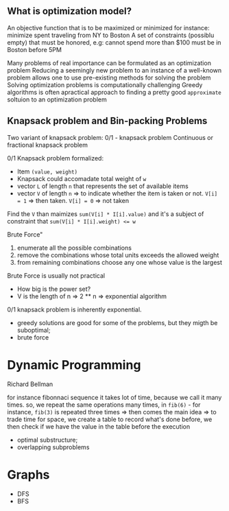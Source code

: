 ## What is optimization model?

An objective function that is to be maximized or minimized
    for instance: minimize spent traveling from NY to Boston
A set of constraints (possiblu empty) that must be honored, e.g:
    cannot spend more than $100
    must be in Boston before 5PM

Many problems of real importance can be formulated as an optimization problem
Reducing a seemingly new problem to an instance of a well-known problem allows one to use pre-existing methods for solving the problem
Solving optimization problems is computationally challenging
Greedy algorithms is often apractical approach to finding a pretty good `approximate` soltuion to an optimization problem

## Knapsack problem and Bin-packing Problems

Two variant of knapsack problem:
    0/1 - knapsack problem
    Continuous or fractional knapsack problem

0/1 Knapsack problem formalized:
- Item `(value, weight)`
- Knapsack could accomadate total weight of `w`
- vector `L` of length `n` that represents the set of available items
- vector `V` of length `n` => to indicate whether the item is taken or not. `V[i] = 1` => then taken. `V[i] = 0` => not taken

Find the `V` than maimizes `sum(V[i] * I[i].value)` and it's a subject of constraint that `sum(V[i] * I[i].weight) <= w`

Brute Force"
1. enumerate all the possible combinations
2. remove the combinations whose total units exceeds the allowed weight
3. from remaining combinations choose any one whose value is the largest

Brute Force is usually not practical
- How big is the power set?
- V is the length of n => 2 ** n => exponential algorithm

0/1 knapsack problem is inherently exponential.
 - greedy solutions are good for some of the problems, but they migth be suboptimal;
 - brute force


 # Dynamic Programming

 Richard Bellman

 for instance fibonnaci sequence it takes lot of time, because we call it many times.
 so, we repeat the same operations many times, in `fib(6)` - for instance, `fib(3)` is repeated three times => then comes the main idea => to trade time for space, we create a table to record what's done before, we then check if we have the value in the table before the execution

 - optimal substructure;
 - overlapping subproblems

 # Graphs

 - DFS
 - BFS